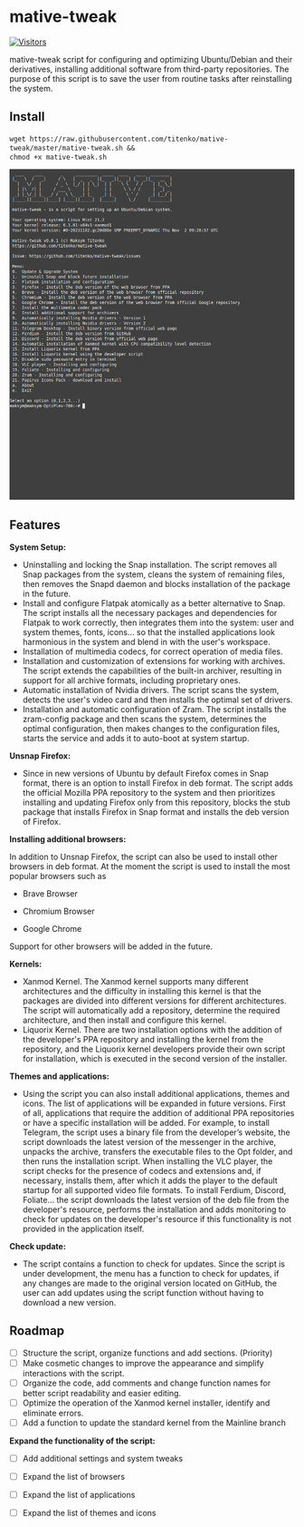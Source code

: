 # mative-tweak

[![Visitors](https://api.visitorbadge.io/api/visitors?path=https%3A%2F%2Fgithub.com%2Ftitenko%2Fmative-tweak&countColor=%23263759)](https://visitorbadge.io/status?path=https%3A%2F%2Fgithub.com%2Ftitenko%2Fmative-tweak)

mative-tweak script for configuring and optimizing Ubuntu/Debian and their derivatives, installing additional software from third-party repositories. The purpose of this script is to save the user from routine tasks after reinstalling the system.

## Install

    wget https://raw.githubusercontent.com/titenko/mative-tweak/master/mative-tweak.sh &&
    chmod +x mative-tweak.sh


![mative-tweak](https://raw.githubusercontent.com/titenko/mative-tweak/master/screenshot/mative-tweak.png)

## Features

**System Setup:**

 - Uninstalling and locking the Snap installation. The script removes
   all Snap packages from the system, cleans the system of remaining
   files, then removes the Snapd daemon and blocks installation of the
   package in the future.
 - Install and configure Flatpak atomically as a better alternative to
   Snap. The script installs all the necessary packages and dependencies
   for Flatpak to work correctly, then integrates them into the system:
   user and system themes, fonts, icons... so that the installed
   applications look harmonious in the system and blend in with the
   user's workspace.
 - Installation of multimedia codecs, for correct operation of media
   files.
 - Installation and customization of extensions for working with
   archives. The script extends the capabilities of the built-in
   archiver, resulting in support for all archive formats, including
   proprietary ones.
 - Automatic installation of Nvidia drivers. The script scans the
   system, detects the user's video card and then installs the optimal
   set of drivers.
 - Installation and automatic configuration of Zram. The script installs
   the zram-config package and then scans the system, determines the
   optimal configuration, then makes changes to the configuration files,
   starts the service and adds it to auto-boot at system startup.

**Unsnap Firefox:**

 - Since in new versions of Ubuntu by default Firefox comes in Snap
   format, there is an option to install Firefox in deb format. The
   script adds the official Mozilla PPA repository to the system and
   then prioritizes installing and updating Firefox only from this
   repository, blocks the stub package that installs Firefox in Snap
   format and installs the deb version of Firefox.

**Installing additional browsers:**

In addition to Unsnap Firefox, the script can also be used to install other browsers in deb format. At the moment the script is used to install the most popular browsers such as 

 - Brave Browser

 - Chromium Browser

 -  Google Chrome

Support for other browsers will be added in the future.

**Kernels:**

 - Xanmod Kernel. The Xanmod kernel supports many different
   architectures and the difficulty in installing this kernel is that
   the packages are divided into different versions for different
   architectures. The script will automatically add a repository,
   determine the required architecture, and then install and configure
   this kernel.
 - Liquorix Kernel. There are two installation options with the addition
   of the developer's PPA repository and installing the kernel from the
   repository, and the Liquorix kernel developers provide their own
   script for installation, which is executed in the second version of
   the installer.

**Themes and applications:**

 - Using the script you can also install additional applications, themes
   and icons. The list of applications will be expanded in future
   versions. First of all, applications that require the addition of
   additional PPA repositories or have a specific installation will be
   added. For example, to install Telegram, the script uses a binary
   file from the developer’s website, the script downloads the latest
   version of the messenger in the archive, unpacks the archive,
   transfers the executable files to the Opt folder, and then runs the
   installation script. When installing the VLC player, the script
   checks for the presence of codecs and extensions and, if necessary,
   installs them, after which it adds the player to the default startup
   for all supported video file formats. To install Ferdium, Discord,
   Foliate... the script downloads the latest version of the deb file
   from the developer's resource, performs the installation and adds
   monitoring to check for updates on the developer's resource if this
   functionality is not provided in the application itself.

**Check update:**

 - The script contains a function to check for updates. Since the script
   is under development, the menu has a function to check for updates,
   if any changes are made to the original version located on GitHub,
   the user can add updates using the script function without having to
   download a new version.

## Roadmap

 - [ ]  Structure the script, organize functions and add sections.
        (Priority)
 - [ ]  Make cosmetic changes to improve the appearance and simplify
        interactions with the script.
 - [ ]  Organize the code, add comments and change function names for
        better script readability and easier editing.
 - [ ]  Optimize the operation of the Xanmod kernel installer, identify
        and eliminate errors.
 - [ ]  Add a function to update the standard kernel from the Mainline
        branch

**Expand the functionality of the script:**

 - [ ]  Add additional settings and system tweaks

 - [ ]  Expand the list of browsers

 - [ ]  Expand the list of applications

 - [ ]  Expand the list of themes and icons
